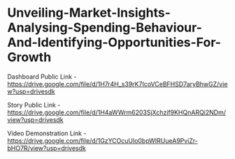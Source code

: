 # Unveiling-Market-Insights-Analysing-Spending-Behaviour-And-Identifying-Opportunities-For-Growth


Dashboard Public Link - https://drive.google.com/file/d/1H7r4H_s39rK7IcoVCeBFHSD7aryBhwGZ/view?usp=drivesdk

Story Public Link - https://drive.google.com/file/d/1H4aWWrm6203SjXchzif9KHQnARQi2NDm/view?usp=drivesdk

Video Demonstration Link - https://drive.google.com/file/d/1GzYCOcuUlo0bpWIRUueA9PviZr-bHO7R/view?usp=drivesdk
